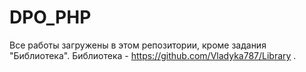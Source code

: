 # DPO_PHP
Все работы загружены в этом репозитории, кроме задания "Библиотека". Библиотека - https://github.com/Vladyka787/Library .
